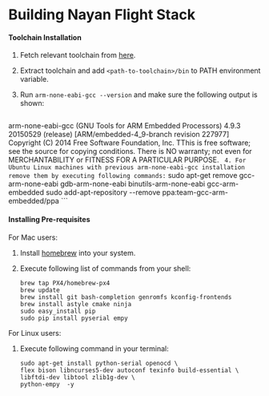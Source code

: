 # Building Nayan Flight Stack



#### Toolchain Installation

1. Fetch relevant toolchain from [here](https://launchpad.net/gcc-arm-embedded/4.9/4.9-2015-q3-update).

2. Extract toolchain and add `<path-to-toolchain>/bin` to PATH environment variable.

3. Run `arm-none-eabi-gcc --version` and make sure the following output is shown: 

    ```
arm-none-eabi-gcc (GNU Tools for ARM Embedded Processors) 4.9.3 20150529 (release) [ARM/embedded-4_9-branch revision 227977]
Copyright (C) 2014 Free Software Foundation, Inc.
TThis is free software; see the source for copying conditions.  There is NO
warranty; not even for MERCHANTABILITY or FITNESS FOR A PARTICULAR PURPOSE.
    ``` 
4. For Ubuntu Linux machines with previous arm-none-eabi-gcc installation remove them by executing following commands:
    ```
    sudo apt-get remove gcc-arm-none-eabi gdb-arm-none-eabi binutils-arm-none-eabi gcc-arm-embedded
    sudo add-apt-repository --remove ppa:team-gcc-arm-embedded/ppa
    ``` 

 #### Installing Pre-requisites
 For Mac users:
 
 1. Install [homebrew](http://brew.sh/) into your system.
 
 2. Execute following list of commands from your shell:
     ```
     brew tap PX4/homebrew-px4
     brew update
     brew install git bash-completion genromfs kconfig-frontends
     brew install astyle cmake ninja
     sudo easy_install pip
     sudo pip install pyserial empy
     ```
 
 
 For Linux users:
 
 1. Execute following command in your terminal:
     ```
     sudo apt-get install python-serial openocd \
     flex bison libncurses5-dev autoconf texinfo build-essential \
     libftdi-dev libtool zlib1g-dev \
     python-empy  -y
     ```
 
